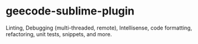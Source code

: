 # geecode-sublime-plugin
Linting, Debugging (multi-threaded, remote), Intellisense, code formatting, refactoring, unit tests, snippets, and more.
